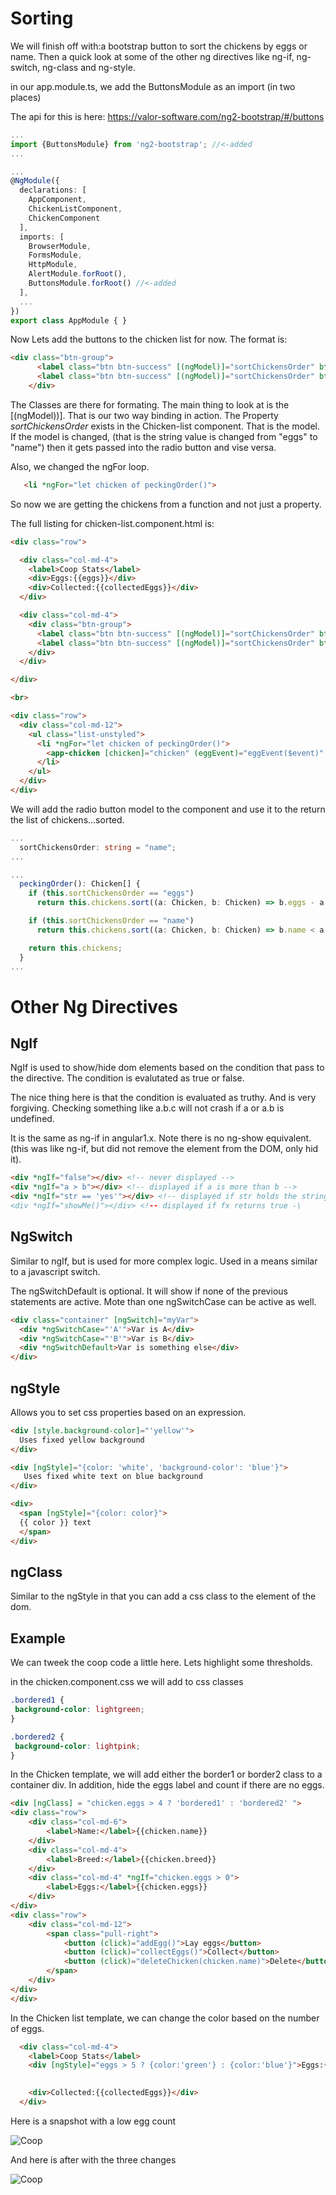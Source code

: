 #  Sorting


We will finish off with:a bootstrap button to sort the chickens by eggs or name.  Then
a quick look at some of the other ng directives like ng-if, ng-switch, ng-class and ng-style.
 

in our app.module.ts, we add the ButtonsModule as an import (in two places)

The api for this is here:
https://valor-software.com/ng2-bootstrap/#/buttons


```typescript
...
import {ButtonsModule} from 'ng2-bootstrap'; //<-added
...

...
@NgModule({
  declarations: [
    AppComponent,
    ChickenListComponent,
    ChickenComponent
  ],
  imports: [
    BrowserModule,
    FormsModule,
    HttpModule,
    AlertModule.forRoot(),
    ButtonsModule.forRoot() //<-added
  ],
  ...
})
export class AppModule { }

```

Now Lets add the buttons to the chicken list for now.
The format is:
```html
<div class="btn-group">
      <label class="btn btn-success" [(ngModel)]="sortChickensOrder" btnRadio="name" uncheckable>Name</label>
      <label class="btn btn-success" [(ngModel)]="sortChickensOrder" btnRadio="eggs" uncheckable>Eggs</label>
    </div>
```
The Classes are there for formating.  The main thing to look at is the [(ngModel))]. That is our two
way binding in action.  The Property _sortChickensOrder_ exists in the Chicken-list component. That is the
model. If the model is changed, (that is the string value is changed from "eggs" to "name") then it gets
passed into the radio button and vise versa.

Also, we changed the ngFor loop.

```html
   <li *ngFor="let chicken of peckingOrder()">
```
So now we are getting the chickens from a function and not just a property.

The full listing for chicken-list.component.html is:

```html
<div class="row">

  <div class="col-md-4">
    <label>Coop Stats</label>
    <div>Eggs:{{eggs}}</div>
    <div>Collected:{{collectedEggs}}</div>
  </div>

  <div class="col-md-4">
    <div class="btn-group"> 
      <label class="btn btn-success" [(ngModel)]="sortChickensOrder" btnRadio="name"  >Name</label>
      <label class="btn btn-success" [(ngModel)]="sortChickensOrder" btnRadio="eggs"  >Eggs</label>
    </div>
  </div>

</div>

<br>

<div class="row">
  <div class="col-md-12">
    <ul class="list-unstyled">
      <li *ngFor="let chicken of peckingOrder()">
        <app-chicken [chicken]="chicken" (eggEvent)="eggEvent($event)" (deleteEvent)="deleteChickenFromList($event)"></app-chicken>
      </li>
    </ul>
  </div>
</div>

```


We will add the radio button model to the component and use it to the return the list of chickens...sorted.

```typescript
...
  sortChickensOrder: string = "name";
...

... 
  peckingOrder(): Chicken[] {
    if (this.sortChickensOrder == "eggs")
      return this.chickens.sort((a: Chicken, b: Chicken) => b.eggs - a.eggs);

    if (this.sortChickensOrder == "name")
      return this.chickens.sort((a: Chicken, b: Chicken) => b.name < a.name ? 1 : -1);

    return this.chickens;
  }
...
```


# Other Ng Directives

## NgIf
NgIf is used to show/hide dom elements based on the condition that pass to the directive.
The condition is evalutated as true or false.

The nice thing here is that the condition is evaluated as truthy. 
And is very forgiving.  Checking something like a.b.c will not crash if a or a.b is undefined.

It is the same as ng-if in angular1.x.  Note there is no ng-show equivalent. (this was like ng-if, but did not
remove the element from the DOM, only hid it).


```html
<div *ngIf="false"></div> <!-- never displayed -->
<div *ngIf="a > b"></div> <!-- displayed if a is more than b -->
<div *ngIf="str == 'yes'"></div> <!-- displayed if str holds the string "yes" -\
<div *ngIf="showMe()"></div> <!-- displayed if fx returns true -\

```

## NgSwitch
Similar to ngIf, but is used for more complex logic. Used in a means similar to a javascript switch.

The ngSwitchDefault is optional.  It will show if none of the previous statements are active.
Mote than one ngSwitchCase can be active as well.

```html
<div class="container" [ngSwitch]="myVar">
  <div *ngSwitchCase="'A'">Var is A</div>
  <div *ngSwitchCase="'B'">Var is B</div>
  <div *ngSwitchDefault>Var is something else</div>
</div>
```

## ngStyle 
Allows you to set css properties based on an expression.

```html
<div [style.background-color]="'yellow'">
  Uses fixed yellow background
</div>
```

```html
<div [ngStyle]="{color: 'white', 'background-color': 'blue'}">
   Uses fixed white text on blue background
</div>
```

```html
<div>
  <span [ngStyle]="{color: color}">
  {{ color }} text 
  </span>
</div>
```

## ngClass
Similar to the ngStyle in that you can add a css class to the element of the dom.  

## Example

We can tweek the coop code a little here.
Lets highlight some thresholds.

in the chicken.component.css we will add to css classes

```css
.bordered1 {
 background-color: lightgreen;
}

.bordered2 { 
 background-color: lightpink;
}
```

In the Chicken template, we will add either the border1 or border2 class to a container div.
In addition, hide the eggs label and count if there are no eggs.
 

```html
<div [ngClass] = "chicken.eggs > 4 ? 'bordered1' : 'bordered2' ">
<div class="row">
    <div class="col-md-6">
        <label>Name:</label>{{chicken.name}}
    </div>
    <div class="col-md-4">
        <label>Breed:</label>{{chicken.breed}}
    </div>
    <div class="col-md-4" *ngIf="chicken.eggs > 0">
        <label>Eggs:</label>{{chicken.eggs}}
    </div>
</div>
<div class="row">
    <div class="col-md-12">
        <span class="pull-right">
            <button (click)="addEgg()">Lay eggs</button>
            <button (click)="collectEggs()">Collect</button>
            <button (click)="deleteChicken(chicken.name)">Delete</button>
        </span>
    </div>
</div>
</div>
```

In the Chicken list template, we can change the color based on the number of eggs.

```html
  <div class="col-md-4">
    <label>Coop Stats</label>
    <div [ngStyle]="eggs > 5 ? {color:'green'} : {color:'blue'}">Eggs:{{eggs}}</div>
 

    <div>Collected:{{collectedEggs}}</div>
  </div>
```  

Here is a snapshot with a low egg count

![Coop](https://github.com/robstave/angular2-training/blob/master/session-three/images/coop5snap.png "Coop")

And here is after with the three changes


![Coop](https://github.com/robstave/angular2-training/blob/master/session-three/images/coop6snap.png "Coop")


